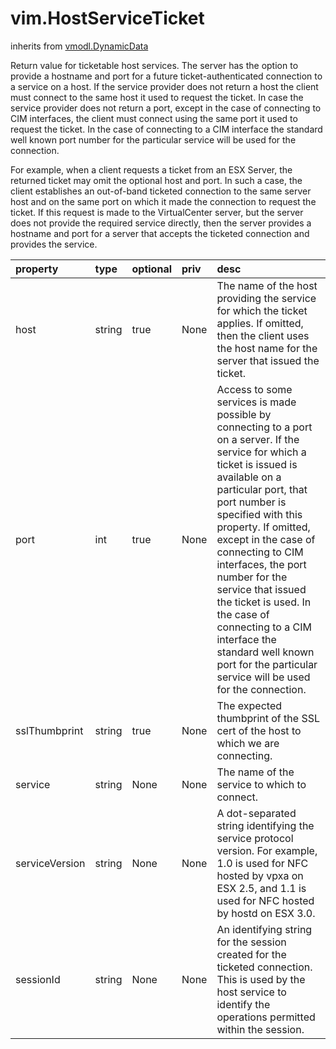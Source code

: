 vim.HostServiceTicket
=====================
inherits from [vmodl.DynamicData](docs/vmodl.DynamicData.md)


Return value for ticketable host services. The server has the option to    provide a hostname and port for a future ticket-authenticated connection to   a service on a host. If the service provider does not return a host the    client must connect to the same host it used to request the ticket. In case    the service provider does not return a port, except in the case of connecting   to CIM interfaces, the client must connect using the same port it used to    request the ticket. In the case of connecting to a CIM interface the    standard well known port number for the particular service will be used for   the connection.   <p>   For example, when a client requests a ticket from an ESX Server, the returned ticket    may omit the optional host and port. In such a case, the client establishes an    out-of-band ticketed connection to the same server host and on the same port on    which it made the connection to request the ticket. If this request is    made to the VirtualCenter server, but the server does not provide the required    service directly, then the server provides a hostname and port for a server that    accepts the ticketed connection and provides the service.

| property | type | optional | priv | desc |
|:---------|:-----|:---------|:-----|:-----|
| host | string | true | None | The name of the host providing the service for which the ticket applies. If    omitted, then the client uses the host name for the server that issued the ticket. |
| port | int | true | None | Access to some services is made possible by connecting to a port on a    server. If the service for which a ticket is issued is available on a    particular port, that port number is specified with this property. If    omitted, except in the case of connecting to CIM interfaces, the port    number for the service that issued the ticket is used. In the case of    connecting to a CIM interface the standard well known port for the    particular service will be used for the connection. |
| sslThumbprint | string | true | None | The expected thumbprint of the SSL cert of the host to which  we are connecting. |
| service | string | None | None | The name of the service to which to connect. |
| serviceVersion | string | None | None | A dot-separated string identifying the service protocol version. For example, 1.0    is used for NFC hosted by vpxa on ESX 2.5, and 1.1 is used for    NFC hosted by hostd on ESX 3.0. |
| sessionId | string | None | None | An identifying string for the session created for the ticketed connection. This    is used by the host service to identify the operations permitted within the   session. |


